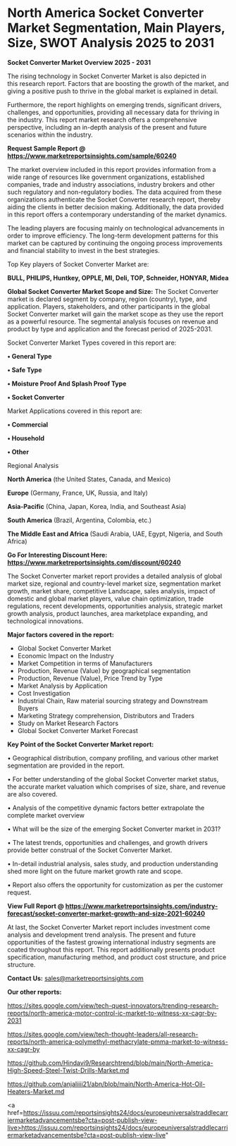 # North America Socket Converter Market Segmentation, Main Players, Size, SWOT Analysis 2025 to 2031

<Strong> Socket Converter Market Overview 2025 - 2031</strong>

The rising technology in Socket Converter Market is also depicted in this research report. Factors that are boosting the growth of the market, and giving a positive push to thrive in the global market is explained in detail.

Furthermore, the report highlights on emerging trends, significant drivers, challenges, and opportunities, providing all necessary data for thriving in the industry. This report market research offers a comprehensive perspective, including an in-depth analysis of the present and future scenarios within the industry.

<strong>Request Sample Report @ <a href=https://www.marketreportsinsights.com/sample/60240>https://www.marketreportsinsights.com/sample/60240</a></strong>

The market overview included in this report provides information from a wide range of resources like government organizations, established companies, trade and industry associations, industry brokers and other such regulatory and non-regulatory bodies. The data acquired from these organizations authenticate the Socket Converter research report, thereby aiding the clients in better decision making. Additionally, the data provided in this report offers a contemporary understanding of the market dynamics.

The leading players are focusing mainly on technological advancements in order to improve efficiency. The long-term development patterns for this market can be captured by continuing the ongoing process improvements and financial stability to invest in the best strategies.

Top Key players of Socket Converter Market are:

<strong>BULL, PHILIPS, Huntkey, OPPLE, MI, Deli, TOP, Schneider, HONYAR, Midea</strong>

<strong><b>Global Socket Converter Market Scope and Size:</b></strong>
The Socket Converter market is declared segment by company, region (country), type, and application. Players, stakeholders, and other participants in the global Socket Converter market will gain the market scope as they use the report as a powerful resource. The segmental analysis focuses on revenue and product by type and application and the forecast period of 2025-2031.

Socket Converter Market Types covered in this report are:

<strong>• General Type

• Safe Type

• Moisture Proof And Splash Proof Type

• Socket Converter</strong>

Market Applications covered in this report are:

<strong>• Commercial

• Household

• Other</strong> 

Regional Analysis

<strong>North America</strong> (the United States, Canada, and Mexico)

<strong>Europe</strong> (Germany, France, UK, Russia, and Italy)

<strong>Asia-Pacific</strong> (China, Japan, Korea, India, and Southeast Asia)

<strong>South America</strong> (Brazil, Argentina, Colombia, etc.)

<strong>The Middle East and Africa</strong> (Saudi Arabia, UAE, Egypt, Nigeria, and South Africa)

<strong>Go For Interesting Discount Here: <a href=https://www.marketreportsinsights.com/discount/60240>https://www.marketreportsinsights.com/discount/60240</a></strong>

The Socket Converter market report provides a detailed analysis of global market size, regional and country-level market size, segmentation market growth, market share, competitive Landscape, sales analysis, impact of domestic and global market players, value chain optimization, trade regulations, recent developments, opportunities analysis, strategic market growth analysis, product launches, area marketplace expanding, and technological innovations.

<strong><b>Major factors covered in the report:</b></strong>
<ul>
  <li>Global Socket Converter Market </li>
  <li>Economic Impact on the Industry</li>
  <li>Market Competition in terms of Manufacturers</li>
  <li>Production, Revenue (Value) by geographical segmentation</li>
  <li>Production, Revenue (Value), Price Trend by Type</li>
  <li>Market Analysis by Application</li>
  <li>Cost Investigation</li>
  <li>Industrial Chain, Raw material sourcing strategy and Downstream Buyers</li>
  <li>Marketing Strategy comprehension, Distributors and Traders</li>
  <li>Study on Market Research Factors</li>
  <li>Global Socket Converter Market Forecast</li>
</ul>

<strong><b>Key Point of the Socket Converter Market report:</b></strong>

• Geographical distribution, company profiling, and various other market segmentation are provided in the report.

• For better understanding of the global Socket Converter market status, the accurate market valuation which comprises of size, share, and revenue are also covered.

• Analysis of the competitive dynamic factors better extrapolate the complete market overview

• What will be the size of the emerging Socket Converter market in 2031?

• The latest trends, opportunities and challenges, and growth drivers provide better construal of the Socket Converter Market.

• In-detail industrial analysis, sales study, and production understanding shed more light on the future market growth rate and scope.

• Report also offers the opportunity for customization as per the customer request.

<strong><b>View Full Report @ <a href=https://www.marketreportsinsights.com/industry-forecast/socket-converter-market-growth-and-size-2021-60240>https://www.marketreportsinsights.com/industry-forecast/socket-converter-market-growth-and-size-2021-60240</a></b></strong>


At last, the Socket Converter Market report includes investment come analysis and development trend analysis. The present and future opportunities of the fastest growing international industry segments are coated throughout this report. This report additionally presents product specification, manufacturing method, and product cost structure, and price structure.

<strong>Contact Us:</strong>
sales@marketreportsinsights.com

<strong>Our other reports:</strong>

<a href=https://sites.google.com/view/tech-quest-innovators/trending-research-reports/north-america-motor-control-ic-market-to-witness-xx-cagr-by-2031>https://sites.google.com/view/tech-quest-innovators/trending-research-reports/north-america-motor-control-ic-market-to-witness-xx-cagr-by-2031</a>

<a href=https://sites.google.com/view/tech-thought-leaders/all-research-reports/north-america-polymethyl-methacrylate-pmma-market-to-witness-xx-cagr-by>https://sites.google.com/view/tech-thought-leaders/all-research-reports/north-america-polymethyl-methacrylate-pmma-market-to-witness-xx-cagr-by</a>

<a href=https://github.com/Hindavi9/Researchtrend/blob/main/North-America-High-Speed-Steel-Twist-Drills-Market.md>https://github.com/Hindavi9/Researchtrend/blob/main/North-America-High-Speed-Steel-Twist-Drills-Market.md</a>

<a href=https://github.com/anjaliiii21/abn/blob/main/North-America-Hot-Oil-Heaters-Market.md>https://github.com/anjaliiii21/abn/blob/main/North-America-Hot-Oil-Heaters-Market.md</a>

<a href=https://issuu.com/reportsinsights24/docs/europeuniversalstraddlecarriermarketadvancementsbe?cta=post-publish-view-live>https://issuu.com/reportsinsights24/docs/europeuniversalstraddlecarriermarketadvancementsbe?cta=post-publish-view-live</a>"
